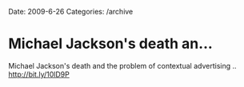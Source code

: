 Date: 2009-6-26
Categories: /archive

# Michael Jackson's death an...

Michael Jackson&#39;s death and the problem of contextual advertising .. <a href="http://bit.ly/10lD9P" rel="nofollow">http://bit.ly/10lD9P</a>
